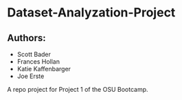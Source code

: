 # Dataset-Analyzation-Project
## Authors:
- Scott Bader
- Frances Hollan
- Katie Kaffenbarger
- Joe Erste

A repo project for Project 1 of the OSU Bootcamp.


